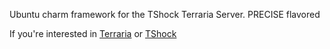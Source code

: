 Ubuntu charm framework for the TShock Terraria Server. PRECISE flavored

If you're interested in [Terraria](http://www.terraria-game.org) or [TShock](https://github.com/TShock/TShock)


